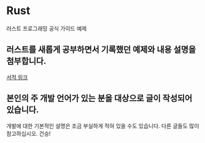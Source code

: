 # Rust
러스트 프로그래밍 공식 가이드 예제

## 러스트를 새롭게 공부하면서 기록했던 예제와 내용 설명을 첨부합니다.
[서적 링크](http://www.kyobobook.co.kr/product/detailViewKor.laf?ejkGb=KOR&mallGb=KOR&barcode=9791188621729&orderClick=LEa&Kc=)

## 본인의 주 개발 언어가 있는 분을 대상으로 글이 작성되어 있습니다.
개발에 대한 기본적인 설명은 조금 부실하게 적혀 있을 수도 있습니다. 다른 글들도 많이 참고하십시오. 건승!
